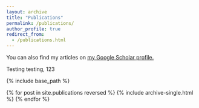 ```yaml
---
layout: archive
title: "Publications"
permalink: /publications/
author_profile: true
redirect_from: 
  - /publications.html
---
```

You can also find my articles on <u><a href="{{author.googlescholar}}">my Google Scholar profile</a>.</u>

Testing testing, 123


{% include base_path %}

{% for post in site.publications reversed %}
  {% include archive-single.html %}
{% endfor %}

